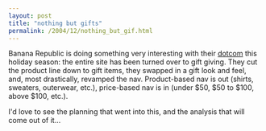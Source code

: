 ```yaml
---
layout: post
title: "nothing but gifts"
permalink: /2004/12/nothing_but_gif.html
---
```


<p>Banana Republic is doing something very interesting with their <a href="http://www.bananarepublic.com/">dotcom</a> this holiday season:  the entire site has been turned over to gift giving.  They cut the product line down to gift items, they swapped in a gift look and feel, and, most drastically, revamped the nav.  Product-based nav is out (shirts, sweaters, outerwear, etc.), price-based nav is in (under $50, $50 to $100, above $100, etc.).</p>

<p>I'd love to see the planning that went into this, and the analysis that will come out of it...</p>


